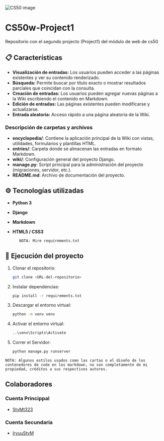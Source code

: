 ![CS50 image](https://is1-ssl.mzstatic.com/image/thumb/Purple116/v4/37/a4/71/37a4710b-0d4d-4ced-a438-81c3e9dd1983/App_Icon-marketing.lsr/1200x630bb.png)

# CS50w-Project1

Repositorio con el segundo projecto (Project1) del módulo de web de cs50
## 📋 Características

- **Visualización de entradas:** Los usuarios pueden acceder a las páginas existentes y ver su contenido renderizado.
- **Búsqueda:** Permite buscar por título exacto o mostrar resultados parciales que coincidan con la consulta.
- **Creación de entradas:** Los usuarios pueden agregar nuevas páginas a la Wiki escribiendo el contenido en Markdown.
- **Edición de entradas:** Las páginas existentes pueden modificarse y actualizarse.
- **Entrada aleatoria:** Acceso rápido a una página aleatoria de la Wiki.


### Descripción de carpetas y archivos

- **encyclopedia/**: Contiene la aplicación principal de la Wiki con vistas, utilidades, formularios y plantillas HTML.
- **entries/**: Carpeta donde se almacenan las entradas en formato Markdown.
- **wiki/**: Configuración general del proyecto Django.
- **manage.py**: Script principal para la administración del proyecto (migraciones, servidor, etc.).
- **README.md**: Archivo de documentación del proyecto.

## ⚙️ Tecnologías utilizadas

- **Python 3**  
- **Django**  
- **Markdown**  
- **HTML5 / CSS3** 

    ```
       NOTA: Mire requirements.txt
    ```

## 🚀 Ejecución del proyecto

1. Clonar el repositorio:
   ```bash
   git clone <URL-del-repositorio>
   ```
2. Instalar dependencias:
   ```bash
   pip install -r requirements.txt
   ```
3. Descargar el entorno virtual:
   ```bash
   python -m venv venv
   ```
4. Activar el entorno virtual:
   ```bash
   ..\venv\Scripts\Activate
   ```
5. Correr el Servidor:
   ```bash
   python manage.py runserver
   ```


```
NOTA: Algunos estilos usados como las cartas o el diseño de los 
contenedores de code en los markdown, no son completamente de mi propiedad, créditos a sus respectivos autores.
```

## Colaboradores

### Cuenta Princippal
- [StvMt323](https://github.com/SteMt323)

### Cuenta Secundaria
- [IryuuStvM](https://github.com/IryuuStvM)